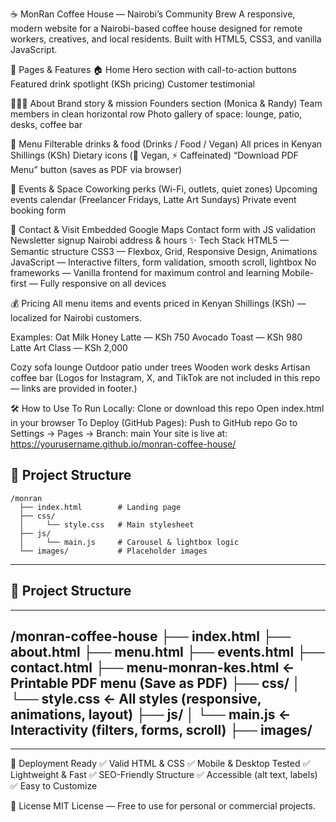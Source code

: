 ☕ MonRan Coffee House — Nairobi’s Community Brew
A responsive, modern website for a Nairobi-based coffee house designed for remote workers, creatives, and local residents. Built with HTML5, CSS3, and vanilla JavaScript. 

📍 Pages & Features
🏠 Home
Hero section with call-to-action buttons
Featured drink spotlight (KSh pricing)
Customer testimonial

🧑‍🤝‍🧑 About
Brand story & mission
Founders section (Monica & Randy)
Team members in clean horizontal row 
Photo gallery of space: lounge, patio, desks, coffee bar

📜 Menu
Filterable drinks & food (Drinks / Food / Vegan)
All prices in Kenyan Shillings (KSh)
Dietary icons (🌱 Vegan, ⚡ Caffeinated)
“Download PDF Menu” button (saves as PDF via browser)

📅 Events & Space
Coworking perks (Wi-Fi, outlets, quiet zones)
Upcoming events calendar (Freelancer Fridays, Latte Art Sundays)
Private event booking form

📍 Contact & Visit
Embedded Google Maps
Contact form with JS validation
Newsletter signup
Nairobi address & hours
✨ Tech Stack
HTML5 — Semantic structure
CSS3 — Flexbox, Grid, Responsive Design, Animations
JavaScript — Interactive filters, form validation, smooth scroll, lightbox
No frameworks — Vanilla frontend for maximum control and learning
Mobile-first — Fully responsive on all devices

💰 Pricing
All menu items and events priced in Kenyan Shillings (KSh) — localized for Nairobi customers.

Examples:
Oat Milk Honey Latte — KSh 750
Avocado Toast — KSh 980
Latte Art Class — KSh 2,000

Cozy sofa lounge
Outdoor patio under trees
Wooden work desks
Artisan coffee bar
(Logos for Instagram, X, and TikTok are not included in this repo — links are provided in footer.)

🛠️ How to Use
To Run Locally:
Clone or download this repo
Open index.html in your browser
To Deploy (GitHub Pages):
Push to GitHub repo
Go to Settings → Pages → Branch: main
Your site is live at:
https://yourusername.github.io/monran-coffee-house/

## 📁 Project Structure

```
/monran
  ├── index.html        # Landing page
  ├── css/
  │     └── style.css   # Main stylesheet
  ├── js/
  │     └── main.js     # Carousel & lightbox logic
  └── images/           # Placeholder images
```

---

## 📁 Project Structure
---
/monran-coffee-house
  ├── index.html
  ├── about.html
  ├── menu.html
  ├── events.html
  ├── contact.html
  ├── menu-monran-kes.html     ← Printable PDF menu (Save as PDF)
  ├── css/
  │   └── style.css            ← All styles (responsive, animations, layout)
  ├── js/
  │   └── main.js              ← Interactivity (filters, forms, scroll)
  ├── images/
---

---

🚀 Deployment Ready
✅ Valid HTML & CSS
✅ Mobile & Desktop Tested
✅ Lightweight & Fast
✅ SEO-Friendly Structure
✅ Accessible (alt text, labels)
✅ Easy to Customize

📜 License
MIT License — Free to use for personal or commercial projects.
